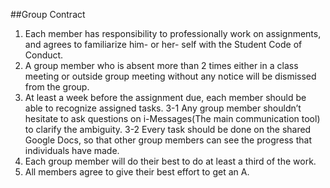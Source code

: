##Group Contract


1.	Each member has responsibility to professionally work on assignments, and agrees to familiarize him- or her- self with the Student Code of Conduct.
2.	A group member who is absent more than 2 times either in a class meeting or outside group meeting without any notice will be dismissed from the group.
3.	At least a week before the assignment due, each member should be able to recognize assigned tasks. 
3-1 Any group member shouldn’t hesitate to ask questions on i-Messages(The main communication tool) to clarify the ambiguity. 
3-2 Every task should be done on the shared Google Docs, so that other group members can see the progress that individuals have made. 
4.	Each group member will do their best to do at least a third of the work. 
5.	All members agree to give their best effort to get an A. 


